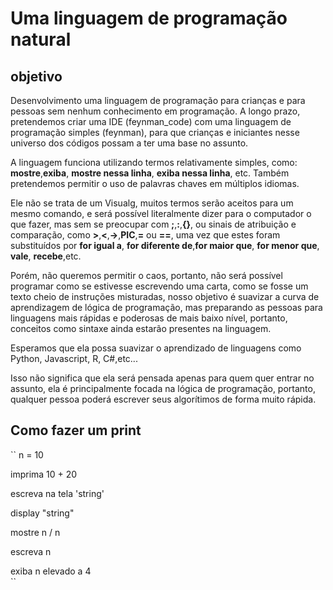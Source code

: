 # Uma linguagem de programação natural

## objetivo  

Desenvolvimento uma linguagem de programação para crianças e para pessoas sem nenhum conhecimento em programação. A longo prazo, pretendemos criar uma IDE (feynman_code) com uma linguagem de programação simples (feynman), para que crianças e iniciantes nesse universo dos códigos possam a ter uma base no assunto. 

A linguagem funciona utilizando termos relativamente simples, como: **mostre**,**exiba**, **mostre nessa linha**, **exiba nessa linha**, etc. Também pretendemos permitir o uso de palavras chaves em múltiplos idiomas.

Ele não se trata de um Visualg, muitos termos serão aceitos para um mesmo comando, e será possível literalmente dizer para o computador o que fazer, mas sem se preocupar com **;**,**:**,**{}**, ou sinais de atribuição e comparação, como **>**,**<**,**->**,**PIC**,**=** ou **==**, uma vez que estes foram substituídos por **for igual a**, **for diferente de**,**for maior que**, **for menor que**, **vale**, **recebe**,etc.

Porém, não queremos permitir o caos, portanto, não será possível programar como se estivesse escrevendo uma carta, como se fosse um texto cheio de instruções misturadas, nosso objetivo é suavizar a curva de aprendizagem de lógica de programação, mas preparando as pessoas para linguagens mais rápidas e poderosas de mais baixo nível, portanto, conceitos como sintaxe ainda estarão presentes na linguagem.

Esperamos que ela possa suavizar o aprendizado de linguagens como Python, Javascript, R, C#,etc...

Isso não significa que ela será pensada apenas para quem quer entrar no assunto, ela é principalmente focada na lógica de programação, portanto, qualquer pessoa poderá escrever seus algorítimos de forma muito rápida.

## Como fazer um print
``
n = 10  

imprima 10 + 20  

escreva na tela 'string'   

display "string"  

mostre n / n  

escreva n  

exiba n elevado a 4  
``
